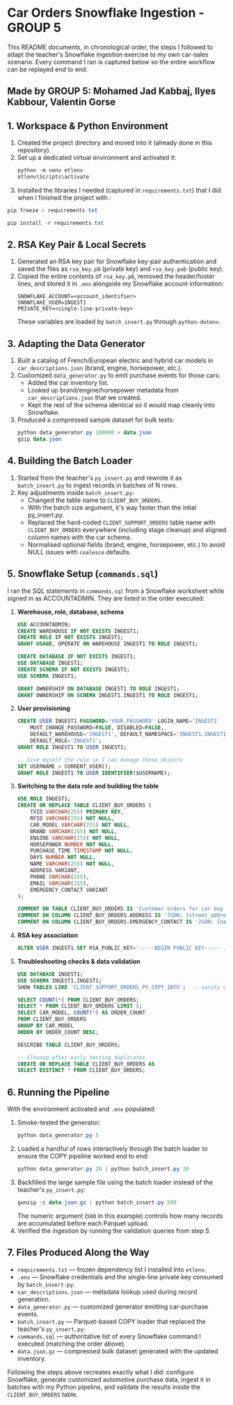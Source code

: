 # Car Orders Snowflake Ingestion - GROUP 5

This README documents, in chronological order, the steps I followed to adapt the teacher's Snowflake ingestion exercise to my own car-sales scenario. Every command I ran is captured below so the entire workflow can be replayed end to end.

## Made by GROUP 5: Mohamed Jad Kabbaj, Ilyes Kabbour, Valentin Gorse

## 1. Workspace & Python Environment
1. Created the project directory and moved into it (already done in this repository).
2. Set up a dedicated virtual environment and activated it:
   ```powershell
   python -m venv etlenv
   etlenv\Scripts\activate
   ```
3. Installed the libraries I needed (captured in `requirements.txt`) that I did when I finished the project with :
```powershell
pip freeze > requirements.txt
```

   ```powershell
   pip install -r requirements.txt
   ```

## 2. RSA Key Pair & Local Secrets
1. Generated an RSA key pair for Snowflake key-pair authentication and saved the files as `rsa_key.p8` (private key) and `rsa_key.pub` (public key).
2. Copied the entire contents of `rsa_key.p8`, removed the header/footer lines, and stored it in `.env` alongside my Snowflake account information:
   ```env
   SNOWFLAKE_ACCOUNT=<account_identifier>
   SNOWFLAKE_USER=INGEST1
   PRIVATE_KEY=<single-line-private-key>
   ```
   These variables are loaded by `batch_insert.py` through `python-dotenv`.

## 3. Adapting the Data Generator
1. Built a catalog of French/European electric and hybrid car models in `car_descriptions.json` (brand, engine, horsepower, etc.).
2. Customized `data_generator.py` to emit purchase events for those cars:
   - Added the car inventory list.
   - Looked up brand/engine/horsepower metadata from `car_descriptions.json` that we created.
   - Kept the rest of the schema identical so it would map cleanly into Snowflake.
3. Produced a compressed sample dataset for bulk tests:
   ```powershell
   python data_generator.py 100000 > data.json
   gzip data.json
   ```

## 4. Building the Batch Loader
1. Started from the teacher's `py_insert.py` and rewrote it as `batch_insert.py` to ingest records in batches of N rows.
2. Key adjustments inside `batch_insert.py`:
   - Changed the table name to `CLIENT_BUY_ORDERS`.
   - With the batch size argument, it's way faster than the intial py_insert.py.
   - Replaced the hard-coded `CLIENT_SUPPORT_ORDERS` table name with `CLIENT_BUY_ORDERS` everywhere (including stage cleanup) and aligned column names with the car schema.
   - Normalised optional fields (brand, engine, horsepower, etc.) to avoid NULL issues with `coalesce` defaults.

## 5. Snowflake Setup (`commands.sql`)
I ran the SQL statements in `commands.sql` from a Snowflake worksheet while signed in as ACCOUNTADMIN. They are listed in the order executed:
1. **Warehouse, role, database, schema**
   ```sql
   USE ACCOUNTADMIN;
   CREATE WAREHOUSE IF NOT EXISTS INGEST1;
   CREATE ROLE IF NOT EXISTS INGEST1;
   GRANT USAGE, OPERATE ON WAREHOUSE INGEST1 TO ROLE INGEST1;

   CREATE DATABASE IF NOT EXISTS INGEST1;
   USE DATABASE INGEST1;
   CREATE SCHEMA IF NOT EXISTS INGEST1;
   USE SCHEMA INGEST1;

   GRANT OWNERSHIP ON DATABASE INGEST1 TO ROLE INGEST1;
   GRANT OWNERSHIP ON SCHEMA INGEST1.INGEST1 TO ROLE INGEST1;
   ```
2. **User provisioning**
   ```sql
   CREATE USER INGEST1 PASSWORD='YOUR_PASSWORD' LOGIN_NAME='INGEST1'
       MUST_CHANGE_PASSWORD=FALSE, DISABLED=FALSE,
       DEFAULT_WAREHOUSE='INGEST1', DEFAULT_NAMESPACE='INGEST1.INGEST1',
       DEFAULT_ROLE='INGEST1';
   GRANT ROLE INGEST1 TO USER INGEST1;

   -- Give myself the role so I can manage these objects
   SET USERNAME = CURRENT_USER();
   GRANT ROLE INGEST1 TO USER IDENTIFIER($USERNAME);
   ```
3. **Switching to the data role and building the table**
   ```sql
   USE ROLE INGEST1;
   CREATE OR REPLACE TABLE CLIENT_BUY_ORDERS (
       TXID VARCHAR(255) PRIMARY KEY,
       RFID VARCHAR(255) NOT NULL,
       CAR_MODEL VARCHAR(255) NOT NULL,
       BRAND VARCHAR(255) NOT NULL,
       ENGINE VARCHAR(255) NOT NULL,
       HORSEPOWER NUMBER NOT NULL,
       PURCHASE_TIME TIMESTAMP NOT NULL,
       DAYS NUMBER NOT NULL,
       NAME VARCHAR(255) NOT NULL,
       ADDRESS VARIANT,
       PHONE VARCHAR(255),
       EMAIL VARCHAR(255),
       EMERGENCY_CONTACT VARIANT
   );

   COMMENT ON TABLE CLIENT_BUY_ORDERS IS 'Customer orders for car buy inventory';
   COMMENT ON COLUMN CLIENT_BUY_ORDERS.ADDRESS IS 'JSON: {street_address, city, state, postalcode} or NULL';
   COMMENT ON COLUMN CLIENT_BUY_ORDERS.EMERGENCY_CONTACT IS 'JSON: {name, phone} or NULL';
   ```
4. **RSA key association**
   ```sql
   ALTER USER INGEST1 SET RSA_PUBLIC_KEY='-----BEGIN PUBLIC KEY----- ... -----END PUBLIC KEY-----';
   ```
5. **Troubleshooting checks & data validation**
   ```sql
   USE DATABASE INGEST1;
   USE SCHEMA INGEST1.INGEST1;
   SHOW TABLES LIKE 'CLIENT_SUPPORT_ORDERS_PY_COPY_INTO';  -- sanity check when debugging stage names

   SELECT COUNT(*) FROM CLIENT_BUY_ORDERS;
   SELECT * FROM CLIENT_BUY_ORDERS LIMIT 5;
   SELECT CAR_MODEL, COUNT(*) AS ORDER_COUNT
   FROM CLIENT_BUY_ORDERS
   GROUP BY CAR_MODEL
   ORDER BY ORDER_COUNT DESC;

   DESCRIBE TABLE CLIENT_BUY_ORDERS;

   -- Cleanup after early testing duplicates
   CREATE OR REPLACE TABLE CLIENT_BUY_ORDERS AS
   SELECT DISTINCT * FROM CLIENT_BUY_ORDERS;
   ```

## 6. Running the Pipeline
With the environment activated and `.env` populated:
1. Smoke-tested the generator:
   ```powershell
   python data_generator.py 5
   ```
2. Loaded a handful of rows interactively through the batch loader to ensure the COPY pipeline worked end to end:
   ```powershell
   python data_generator.py 20 | python batch_insert.py 10
   ```
3. Backfilled the large sample file using the batch loader instead of the teacher's `py_insert.py`:
   ```powershell
   gunzip -c data.json.gz | python batch_insert.py 500
   ```
   The numeric argument (`500` in this example) controls how many records are accumulated before each Parquet upload.
4. Verified the ingestion by running the validation queries from step 5.

## 7. Files Produced Along the Way
- `requirements.txt` — frozen dependency list I installed into `etlenv`.
- `.env` — Snowflake credentials and the single-line private key consumed by `batch_insert.py`.
- `car_descriptions.json` — metadata lookup used during record generation.
- `data_generator.py` — customized generator emitting car-purchase events.
- `batch_insert.py` — Parquet-based COPY loader that replaced the teacher's `py_insert.py`.
- `commands.sql` — authoritative list of every Snowflake command I executed (matching the order above).
- `data.json.gz` — compressed bulk dataset generated with the updated inventory.

Following the steps above recreates exactly what I did: configure Snowflake, generate customized automotive purchase data, ingest it in batches with my Python pipeline, and validate the results inside the `CLIENT_BUY_ORDERS` table.
